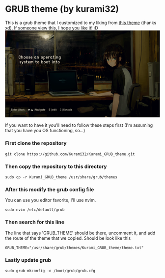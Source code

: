 # GRUB theme (by kurami32)
This is a grub theme that I customized to my liking from [this theme](https://github.com/Hitori-Laura/OsageChan_GRUB_theme) (thanks xd). If someone view this, I hope you like it! :D
![screenshot](./background.png)

If you want to have it you'll need to follow these steps first (I'm assuming that you have you OS functioning, so...)

### First clone the repository
```
git clone https://github.com/Kurami32/Kurami_GRUB_theme.git
```
### Then copy the repository to this directory
```
sudo cp -r Kurami_GRUB_theme /usr/share/grub/themes
```
### After this modify the grub config file
You can use you editor favorite, I'll use nvim.
```
sudo nvim /etc/default/grub
```
### Then search for this line
The line that says 'GRUB_THEME' should be there, uncomment it, and add the route of the theme that we copied. Should be look like this
```
GRUB_THEME="/usr/share/grub/themes/Kurami_GRUB_theme/theme.txt"
```
### Lastly update grub
```
sudo grub-mkconfig -o /boot/grub/grub.cfg
```

